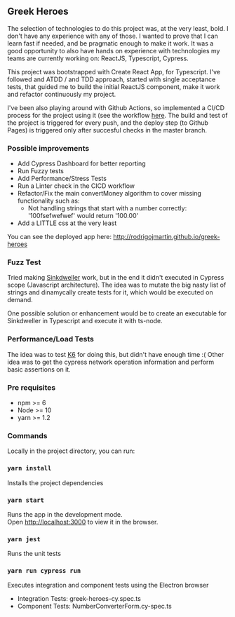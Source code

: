 ## Greek Heroes
The selection of technologies to do this project was, at the very least, bold. I don't have any experience with any of those.
I wanted to prove that I can learn fast if needed, and be pragmatic enough to make it work.
It was a good opportunity to also have hands on experience with technologies my teams are currently working on: ReactJS, Typescript, Cypress.

This project was bootstrapped with Create React App, for Typescript.
I've followed and ATDD / and TDD approach, started with single acceptance tests, that guided me to build the initial ReactJS component, make it work and refactor continuously my project. 

I've been also playing around with Github Actions, so implemented a CI/CD process for the project using it (see the workflow [here](https://github.com/rodrigojmartin/greek-heroes/blob/master/.github/workflows/main.yml). The build and test of the project is triggered for every push, and the deploy step (to Github Pages) is triggered only after succesful checks in the master branch.

### Possible improvements
* Add Cypress Dashboard for better reporting
* Run Fuzzy tests
* Add Performance/Stress Tests
* Run a Linter check in the CICD workflow
* Refactor/Fix the main convertMoney algorithm to cover missing functionality such as:
  * Not handling strings that start with a number correctly: '100fsefwefwef' would return '100.00'
* Add a LITTLE css at the very least

You can see the deployed app here: http://rodrigojmartin.github.io/greek-heroes 

### Fuzz Test
Tried making [Sinkdweller](https://github.com/rarecoil/sinkdweller) work, but in the end it didn't executed in Cypress scope (Javascript architecture). The idea was to mutate the big nasty list of strings and dinamycally create tests for it, which would be executed on demand.

One possible solution or enhancement would be to create an executable for Sinkdweller in Typescript and execute it with ts-node.

### Performance/Load Tests
The idea was to test [K6](https://k6.io/) for doing this, but didn't have enough time :(
Other idea was to get the cypress network operation information and perform basic assertions on it.


### Pre requisites
* npm >= 6
* Node >= 10
* yarn >= 1.2

### Commands
Locally in the project directory, you can run:

### `yarn install`
Installs the project dependencies

### `yarn start`
Runs the app in the development mode.<br />
Open [http://localhost:3000](http://localhost:3000) to view it in the browser.

### `yarn jest`
Runs the unit tests

### `yarn run cypress run`

Executes integration and component tests using the Electron browser<br />

* Integration Tests: greek-heroes-cy.spec.ts<br />
* Component Tests: NumberConverterForm.cy-spec.ts<br />